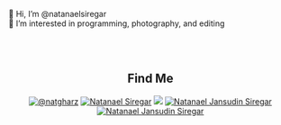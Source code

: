 
👋 Hi, I’m @natanaelsiregar<br />
👀 I’m interested in programming, photography, and editing

<br/><br/>

<h2 align="center">Find Me</h2>

<p align="center">
  <a href="https://www.instagram.com/natgharz/" title="@natgharz" target="blank" ><img src="https://img.shields.io/badge/Instagram-E4405F?style=for-the-badge&logo=instagram&logoColor=white" alt="@natgharz" /></a>
  <a href="https://www.youtube.com/c/NatanaelSiregar" title="Natanael Siregar" target="blank" ><img src="https://img.shields.io/badge/YouTube-FF0000?style=for-the-badge&logo=youtube&logoColor=white" alt="Natanael Siregar" /></a>
  <a href="https://natanaelsiregar.me" title="Natanael Jansudin Siregar" target="blank" ><img src="https://img.shields.io/badge/website-000000?style=for-the-badge&logo=About.me&logoColor=white alt="Natanael Jansudin Siregar" /><a>
  <a href="https://www.linkedin.com/in/natanaeljansudinsiregar/" title="Natanael Jansudin Siregar" target="blank" ><img src="https://img.shields.io/badge/LinkedIn-0077B5?style=for-the-badge&logo=linkedin&logoColor=white" alt="Natanael Jansudin Siregar" /></a>
  <a href="https://www.hackerrank.com/natgharz" title="Natanael Jansudin Siregar" target="blank" ><img src="https://img.shields.io/badge/-Hackerrank-2EC866?style=for-the-badge&logo=HackerRank&logoColor=white" alt="Natanael Jansudin Siregar" /></a>
</p>

<!---
natanaelsiregar/natanaelsiregar is a ✨ special ✨ repository because its `README.md` (this file) appears on your GitHub profile.
You can click the Preview link to take a look at your changes.
--->
